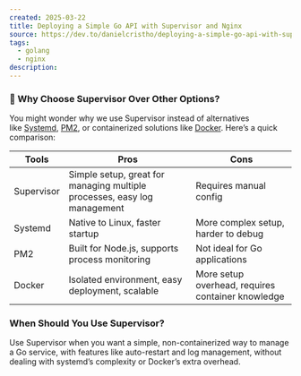 ```yaml
---
created: 2025-03-22
title: Deploying a Simple Go API with Supervisor and Nginx
source: https://dev.to/danielcristho/deploying-a-simple-go-api-with-supervisor-and-nginx-fh5
tags:
  - golang
  - nginx
description:
---
```

### 🤔 Why Choose Supervisor Over Other Options?

You might wonder why we use Supervisor instead of alternatives like [Systemd](https://systemd.io/), [PM2](https://pm2.keymetrics.io/), or containerized solutions like [Docker](https://www.docker.com/get-started). Here’s a quick comparison:

| Tools      | Pros                                                                     | Cons                                              |
| ---------- | ------------------------------------------------------------------------ | ------------------------------------------------- |
| Supervisor | Simple setup, great for managing multiple processes, easy log management | Requires manual config                            |
| Systemd    | Native to Linux, faster startup                                          | More complex setup, harder to debug               |
| PM2        | Built for Node.js, supports process monitoring                           | Not ideal for Go applications                     |
| Docker     | Isolated environment, easy deployment, scalable                          | More setup overhead, requires container knowledge |

### When Should You Use Supervisor?
Use Supervisor when you want a simple, non-containerized way to manage a Go service, with features like auto-restart and log management, without dealing with systemd’s complexity or Docker’s extra overhead.